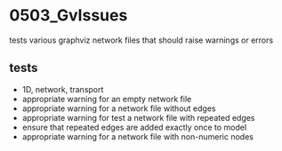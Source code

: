 # 0503_GvIssues

tests various graphviz network files that should raise warnings or errors

## tests

- 1D, network, transport
- appropriate warning for an empty network file
- appropriate warning for a network file without edges
- appropriate warning for test a network file with repeated edges
- ensure that repeated edges are added exactly once to model
- appropriate warning for a network file with non-numeric nodes
